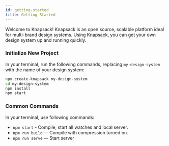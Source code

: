 ```yaml
---
id: getting-started
title: Getting Started
---
```


Welcome to Knapsack! Knapsack is an open source, scalable platform ideal for multi-brand design systems. Using Knapsack, you can get your own design system up and running quickly.

### Initialize New Project

In your terminal, run the following commands, replacing `my-design-system` with the name of your design system:

```bash
npx create-knapsack my-design-system 
cd my-design-system 
npm install 
npm start 
```

### Common Commands

In your terminal, use following commands:

- `npm start` - Compile, start all watches and local server.
- `npm run build` — Compile with compression turned on.
- `npm run serve`  — Start server


